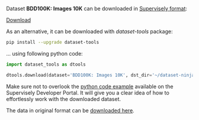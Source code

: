 Dataset **BDD100K: Images 10K** can be downloaded in [Supervisely format](https://developer.supervisely.com/api-references/supervisely-annotation-json-format):

 [Download](https://assets.supervisely.com/remote/eyJsaW5rIjogImZzOi8vYXNzZXRzLzMwNzdfQkREMTAwSzogSW1hZ2VzIDEwSy9iZGQxMDBrOi1pbWFnZXMtMTBrLURhdGFzZXROaW5qYS50YXIiLCAic2lnIjogIlRBUnpwdUkzOHIxZXdxT2dBWnpMbzVDM3cvdnNCWjlQZXh3TU5GVGhyT2M9In0=)

As an alternative, it can be downloaded with *dataset-tools* package:
``` bash
pip install --upgrade dataset-tools
```

... using following python code:
``` python
import dataset_tools as dtools

dtools.download(dataset='BDD100K: Images 10K', dst_dir='~/dataset-ninja/')
```
Make sure not to overlook the [python code example](https://developer.supervisely.com/getting-started/python-sdk-tutorials/iterate-over-a-local-project) available on the Supervisely Developer Portal. It will give you a clear idea of how to effortlessly work with the downloaded dataset.

The data in original format can be [downloaded here](https://www.bdd100k.com/).